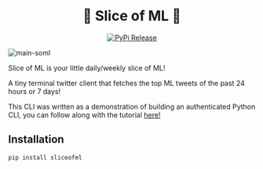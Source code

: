 <div align="center">
<h1>🍰 Slice of ML 🍰</h1>
</div>
<p align="center">
<a href="https://pypi.org/project/sliceofml/">
    <img alt="PyPi Release" src="https://img.shields.io/pypi/v/sliceofml">
</a> 
</p>

![main-soml](https://user-images.githubusercontent.com/102609953/179343510-66f68b93-85ab-4059-9fb2-0da1c8db1981.png)

Slice of ML is your little daily/weekly slice of ML!

A tiny terminal twitter client that fetches the top ML tweets of the past 24 hours or 7 days!

This CLI was written as a demonstration of building an authenticated Python CLI,
you can follow along with the tutorial [here!](https://notia.ai/articles/building-an-authenticated-python-cli)

## Installation
```
pip install sliceofml
```
